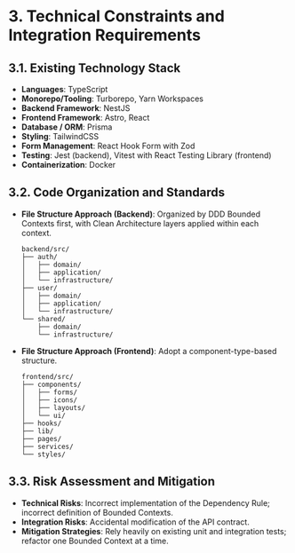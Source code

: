 # 3. Technical Constraints and Integration Requirements

## 3.1. Existing Technology Stack

- **Languages**: TypeScript
- **Monorepo/Tooling**: Turborepo, Yarn Workspaces
- **Backend Framework**: NestJS
- **Frontend Framework**: Astro, React
- **Database / ORM**: Prisma
- **Styling**: TailwindCSS
- **Form Management**: React Hook Form with Zod
- **Testing**: Jest (backend), Vitest with React Testing Library (frontend)
- **Containerization**: Docker

## 3.2. Code Organization and Standards

- **File Structure Approach (Backend)**: Organized by DDD Bounded Contexts first, with Clean
  Architecture layers applied within each context.

  ```tree
  backend/src/
  ├── auth/
  │   ├── domain/
  │   ├── application/
  │   └── infrastructure/
  ├── user/
  │   ├── domain/
  │   ├── application/
  │   └── infrastructure/
  └── shared/
      ├── domain/
      └── infrastructure/
  ```

- **File Structure Approach (Frontend)**: Adopt a component-type-based structure.

  ```tree
  frontend/src/
  ├── components/
  │   ├── forms/
  │   ├── icons/
  │   ├── layouts/
  │   └── ui/
  ├── hooks/
  ├── lib/
  ├── pages/
  ├── services/
  └── styles/
  ```

## 3.3. Risk Assessment and Mitigation

- **Technical Risks**: Incorrect implementation of the Dependency Rule; incorrect definition of
  Bounded Contexts.
- **Integration Risks**: Accidental modification of the API contract.
- **Mitigation Strategies**: Rely heavily on existing unit and integration tests; refactor one
  Bounded Context at a time.
